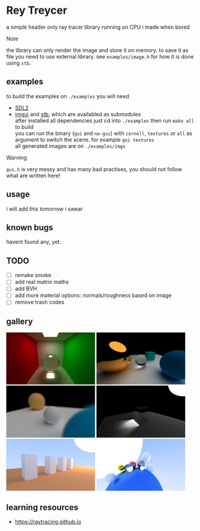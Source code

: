 # Rey Treycer
a simple header only ray tracer library running on CPU i made when bored
> [!NOTE]  
> the library can only render the image and store it on memory. to save it as file you need to use external library. see `examples/image.h` for how it is done using `stb`.
## examples
to build the examples on `./examples` you will need  
- [SDL2](https://www.libsdl.org/)
- [imgui](https://github.com/ocornut/imgui) and [stb](https://github.com/nothings/stb), which are availabled as submodules  
after installed all dependencies just cd into `./examples` then run `make all` to build  
you can run the binary (`gui` and `no-gui`) with `cornell`, `textures` or `all` as argument to switch the scene. for example `gui textures`  
all generated images are on `./examples/imgs`  
> [!WARNING]  
> `gui.h` is very messy and has many bad practises, you should not follow what are written here!
## usage
i will add this tomorrow i swear
## known bugs
havent found any, yet.
## TODO
- [ ] remake smoke
- [ ] add real matrix maths
- [ ] add BVH
- [ ] add more material options: normals/roughness based on image
- [ ] remove trash codes

## gallery
<p>
    <img src="imgs/scene-8.bmp" width=47%>
    <img src="imgs/defocus-effect-2.bmp" width=47%>
    <img src="imgs/defocus-effect-1.bmp" width=47%>
    <img src="imgs/refraction-2.bmp" width=47%>
    <img src="imgs/scene-6.bmp" width=47%>
    <img src="imgs/scene-0.bmp" width=47%>

## learning resources
- https://raytracing.github.io
